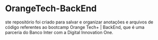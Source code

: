 # OrangeTech-BackEnd
ste repositório foi criado para salvar e organizar anotações e arquivos de código referentes ao bootcamp Orange Tech+ | BackEnd, que é uma parceria do Banco Inter com a Digital Innovation One.
